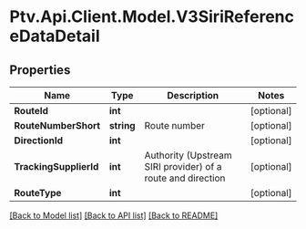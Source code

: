 # Ptv.Api.Client.Model.V3SiriReferenceDataDetail

## Properties

Name | Type | Description | Notes
------------ | ------------- | ------------- | -------------
**RouteId** | **int** |  | [optional] 
**RouteNumberShort** | **string** | Route number | [optional] 
**DirectionId** | **int** |  | [optional] 
**TrackingSupplierId** | **int** | Authority (Upstream SIRI provider) of a route and direction | [optional] 
**RouteType** | **int** |  | [optional] 

[[Back to Model list]](../README.md#documentation-for-models) [[Back to API list]](../README.md#documentation-for-api-endpoints) [[Back to README]](../README.md)

